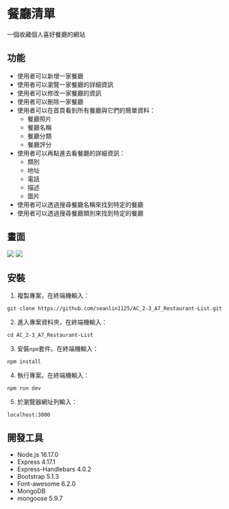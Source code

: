 # 餐廳清單
一個收藏個人喜好餐廳的網站
## 功能
+ 使用者可以新增一家餐廳
+ 使用者可以瀏覽一家餐廳的詳細資訊
+ 使用者可以修改一家餐廳的資訊
+ 使用者可以刪除一家餐廳
+ 使用者可以在首頁看到所有餐廳與它們的簡單資料：
  - 餐廳照片
  - 餐廳名稱
  - 餐廳分類
  - 餐廳評分
+ 使用者可以再點進去看餐廳的詳細資訊：
  - 類別
  - 地址
  - 電話
  - 描述
  - 圖片
+ 使用者可以透過搜尋餐廳名稱來找到特定的餐廳
+ 使用者可以透過搜尋餐廳類別來找到特定的餐廳
## 畫面
![](https://github.com/seanlin1125/AC_2-3_A8_Restaurant-List/blob/main/image/A8%E9%A6%96%E9%A0%81.png)
![](https://github.com/seanlin1125/AC_2-3_A1_Restaurant-List/blob/main/image/restaurant-list_restaurantInfo.png)
## 安裝
1. 複製專案，在終端機輸入：
```
git clone https://github.com/seanlin1125/AC_2-3_A7_Restaurant-List.git
```
2. 進入專案資料夾，在終端機輸入：
```
cd AC_2-3_A7_Restaurant-List
```
3. 安裝`npm`套件。在終端機輸入：
```
npm install
```
4. 執行專案。在終端機輸入：
```
npm run dev
```
5. 於瀏覽器網址列輸入：
```
localhost:3000
```
## 開發工具
+ Node.js 16.17.0
+ Express 4.17.1
+ Express-Handlebars 4.0.2
+ Bootstrap 5.1.3
+ Font-awesome 6.2.0
+ MongoDB
+ mongoose 5.9.7
